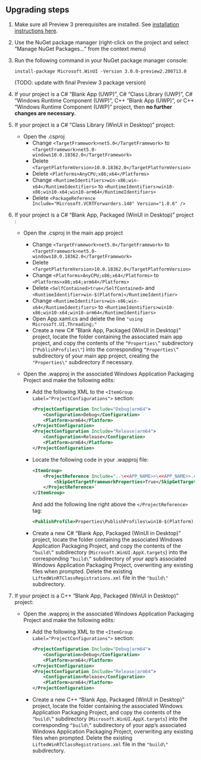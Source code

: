 ## Upgrading steps
1. Make sure all Preview 3 prerequisites are installed. See [installation instructions here](https://aka.ms/winui3/preview3#install-winui-30-preview-3).
2. Use the NuGet package manager (right-click on the project and select “Manage NuGet Packages…” from the context menu)
3. Run the following command in your NuGet package manager console:

    `install-package Microsoft.WinUI -Version 3.0.0-preview2.200713.0` 
    
    (TODO: update with final Preview 3 package version)
4. If your project is a C# “Blank App (UWP)”, C# “Class Library (UWP)”, C# “Windows Runtime Component (UWP)”, C++ “Blank App (UWP)”, or C++ “Windows Runtime Component (UWP)” project, then **no further changes are necessary.**
5.  If your project is a C# “Class Library (WinUI in Desktop)” project:
    - Open the .csproj
        - Change `<TargetFramework>net5.0</TargetFramework>` to `<TargetFramework>net5.0-windows10.0.18362.0</TargetFramework>`
        - Delete `<TargetPlatformVersion>10.0.18362.0</TargetPlatformVersion>`
        - Delete `<Platforms>AnyCPU;x86;x64</Platforms>`
        - Change `<RuntimeIdentifiers>win-x86;win-x64</RuntimeIdentifiers>` to `<RuntimeIdentifiers>win10-x86;win10-x64;win10-arm64</RuntimeIdentifiers>`
        - Delete `<PackageReference Include="Microsoft.VCRTForwarders.140" Version="1.0.6" />`

6. If your project is a C# “Blank App, Packaged (WinUI in Desktop)” project :
    - Open the .csproj in the main app project
        - Change `<TargetFramework>net5.0</TargetFramework>` to `<TargetFramework>net5.0-windows10.0.18362.0</TargetFramework>`
        - Delete `<TargetPlatformVersion>10.0.18362.0</TargetPlatformVersion>`
        - Change `<Platforms>AnyCPU;x86;x64</Platforms>` to `<Platforms>x86;x64;arm64</Platforms>`
        - Delete `<SelfContained>true</SelfContained>` and `<RuntimeIdentifier>win-$(Platform)</RuntimeIdentifier>`
        - Change `<RuntimeIdentifiers>win-x86;win-x64</RuntimeIdentifiers>` to `<RuntimeIdentifiers>win10-x86;win10-x64;win10-arm64</RuntimeIdentifiers>`
        - Open App.xaml.cs and delete the line `"using Microsoft.UI.Threading;"`
        - Create a new C# “Blank App, Packaged (WinUI in Desktop)” project, locate the folder containing the associated main app project, and copy the contents of the `“Properties\”` subdirectory (`"PublishProfiles\"`) into the corresponding `“Properties\”` subdirectory of your main app project, creating the `"Properties\"` subdirectory if necessary.

    - Open the .wapproj in the associated Windows Application Packaging Project and make the following edits:
        - Add the following XML to the `<ItemGroup Label="ProjectConfigurations">` section:
            ```xml
            <ProjectConfiguration Include="Debug|arm64">
                <Configuration>Debug</Configuration>
                <Platform>arm64</Platform>
            </ProjectConfiguration>
            <ProjectConfiguration Include="Release|arm64">
                <Configuration>Release</Configuration>
                <Platform>arm64</Platform>
            </ProjectConfiguration>
            ```
        - Locate the following code in your .wapproj file:

            ```xml
            <ItemGroup>
                <ProjectReference Include="..\<<APP_NAME>>\<<APP_NAME>>.csproj">
                    <SkipGetTargetFrameworkProperties>True</SkipGetTargetFrameworkProperties>
                </ProjectReference>`
            </ItemGroup>
            ```
            And add the following line right above the `</ProjectReference>` tag:
            ```xml
            <PublishProfile>Properties\PublishProfiles\win10-$(Platform).pubxml</PublishProfile>
            ```

        - Create a new C# “Blank App, Packaged (WinUI in Desktop)” project, locate the folder containing the associated Windows Application Packaging Project, and copy the contents of the `“build\”` subdirectory (`Microsoft.WinUI.AppX.targets`) into the corresponding `“build\”` subdirectory of your app’s associated Windows Application Packaging Project, overwriting any existing files when prompted. Delete the existing `LiftedWinRTClassRegistrations.xml` file in the `"build\"` subdirectory.
7. If your project is a C++ “Blank App, Packaged (WinUI in Desktop)” project:
    - Open the .wapproj in the associated Windows Application Packaging Project and make the following edits:
        - Add the following XML to the `<ItemGroup Label="ProjectConfigurations">` section:
            ```xml
            <ProjectConfiguration Include="Debug|arm64">
                <Configuration>Debug</Configuration>
                <Platform>arm64</Platform>
            </ProjectConfiguration>
            <ProjectConfiguration Include="Release|arm64">
                <Configuration>Release</Configuration>
                <Platform>arm64</Platform>
            </ProjectConfiguration>
            ```

        - Create a new C++ “Blank App, Packaged (WinUI in Desktop)” project, locate the folder containing the associated Windows Application Packaging Project, and copy the contents of the `“build\”` subdirectory (`Microsoft.WinUI.AppX.targets`) into the corresponding `“build\”` subdirectory of your app’s associated Windows Application Packaging Project, overwriting any existing files when prompted. Delete the existing `LiftedWinRTClassRegistrations.xml` file in the `"build\"` subdirectory.